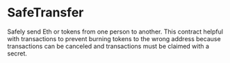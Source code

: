 # SafeTransfer
Safely send Eth or tokens from one person to another. This contract helpful with transactions to prevent burning tokens to the wrong address because transactions can be canceled and transactions must be claimed with a secret.
